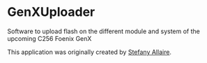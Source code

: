 # GenXUploader
Software to upload flash on the different module and system of the upcoming C256 Foenix GenX

This application was originally created by [Stefany Allaire](https://github.com/Trinity-11).
